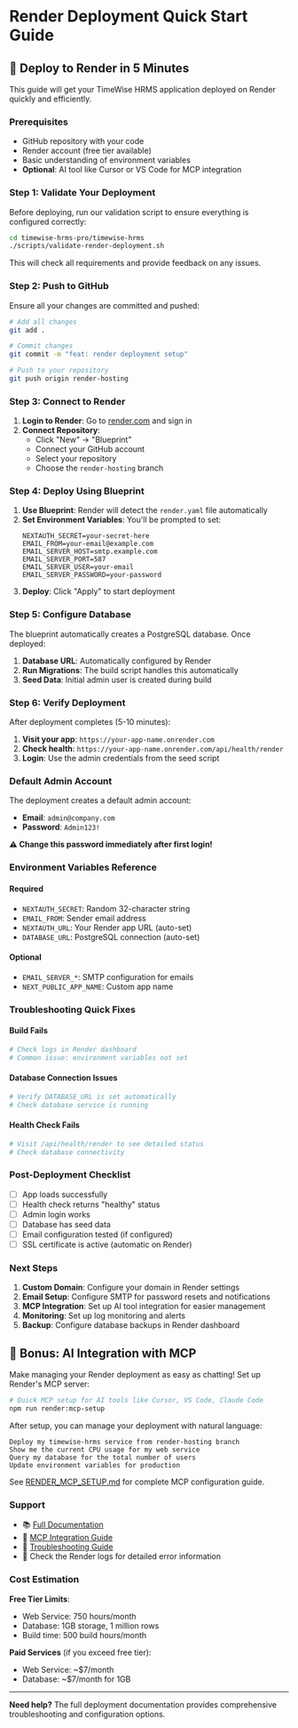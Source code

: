 # Render Deployment Quick Start Guide

## 🚀 Deploy to Render in 5 Minutes

This guide will get your TimeWise HRMS application deployed on Render quickly and efficiently.

### Prerequisites

- GitHub repository with your code
- Render account (free tier available)
- Basic understanding of environment variables
- **Optional**: AI tool like Cursor or VS Code for MCP integration

### Step 1: Validate Your Deployment

Before deploying, run our validation script to ensure everything is configured correctly:

```bash
cd timewise-hrms-pro/timewise-hrms
./scripts/validate-render-deployment.sh
```

This will check all requirements and provide feedback on any issues.

### Step 2: Push to GitHub

Ensure all your changes are committed and pushed:

```bash
# Add all changes
git add .

# Commit changes
git commit -m "feat: render deployment setup"

# Push to your repository
git push origin render-hosting
```

### Step 3: Connect to Render

1. **Login to Render**: Go to [render.com](https://render.com) and sign in
2. **Connect Repository**:
   - Click "New" → "Blueprint"
   - Connect your GitHub account
   - Select your repository
   - Choose the `render-hosting` branch

### Step 4: Deploy Using Blueprint

1. **Use Blueprint**: Render will detect the `render.yaml` file automatically
2. **Set Environment Variables**: You'll be prompted to set:
   ```
   NEXTAUTH_SECRET=your-secret-here
   EMAIL_FROM=your-email@example.com
   EMAIL_SERVER_HOST=smtp.example.com
   EMAIL_SERVER_PORT=587
   EMAIL_SERVER_USER=your-email
   EMAIL_SERVER_PASSWORD=your-password
   ```
3. **Deploy**: Click "Apply" to start deployment

### Step 5: Configure Database

The blueprint automatically creates a PostgreSQL database. Once deployed:

1. **Database URL**: Automatically configured by Render
2. **Run Migrations**: The build script handles this automatically
3. **Seed Data**: Initial admin user is created during build

### Step 6: Verify Deployment

After deployment completes (5-10 minutes):

1. **Visit your app**: `https://your-app-name.onrender.com`
2. **Check health**: `https://your-app-name.onrender.com/api/health/render`
3. **Login**: Use the admin credentials from the seed script

### Default Admin Account

The deployment creates a default admin account:

- **Email**: `admin@company.com`
- **Password**: `Admin123!`

**⚠️ Change this password immediately after first login!**

### Environment Variables Reference

#### Required

- `NEXTAUTH_SECRET`: Random 32-character string
- `EMAIL_FROM`: Sender email address
- `NEXTAUTH_URL`: Your Render app URL (auto-set)
- `DATABASE_URL`: PostgreSQL connection (auto-set)

#### Optional

- `EMAIL_SERVER_*`: SMTP configuration for emails
- `NEXT_PUBLIC_APP_NAME`: Custom app name

### Troubleshooting Quick Fixes

#### Build Fails

```bash
# Check logs in Render dashboard
# Common issue: environment variables not set
```

#### Database Connection Issues

```bash
# Verify DATABASE_URL is set automatically
# Check database service is running
```

#### Health Check Fails

```bash
# Visit /api/health/render to see detailed status
# Check database connectivity
```

### Post-Deployment Checklist

- [ ] App loads successfully
- [ ] Health check returns "healthy" status
- [ ] Admin login works
- [ ] Database has seed data
- [ ] Email configuration tested (if configured)
- [ ] SSL certificate is active (automatic on Render)

### Next Steps

1. **Custom Domain**: Configure your domain in Render settings
2. **Email Setup**: Configure SMTP for password resets and notifications
3. **MCP Integration**: Set up AI tool integration for easier management
4. **Monitoring**: Set up log monitoring and alerts
5. **Backup**: Configure database backups in Render dashboard

## 🤖 Bonus: AI Integration with MCP

Make managing your Render deployment as easy as chatting! Set up Render's MCP server:

```bash
# Quick MCP setup for AI tools like Cursor, VS Code, Claude Code
npm run render:mcp-setup
```

After setup, you can manage your deployment with natural language:

```
Deploy my timewise-hrms service from render-hosting branch
Show me the current CPU usage for my web service
Query my database for the total number of users
Update environment variables for production
```

See [RENDER_MCP_SETUP.md](./RENDER_MCP_SETUP.md) for complete MCP configuration guide.

### Support

- 📚 [Full Documentation](./RENDER_DEPLOYMENT.md)
- 🤖 [MCP Integration Guide](./RENDER_MCP_SETUP.md)
- 🐛 [Troubleshooting Guide](./RENDER_DEPLOYMENT.md#troubleshooting)
- 💬 Check the Render logs for detailed error information

### Cost Estimation

**Free Tier Limits**:

- Web Service: 750 hours/month
- Database: 1GB storage, 1 million rows
- Build time: 500 build hours/month

**Paid Services** (if you exceed free tier):

- Web Service: ~$7/month
- Database: ~$7/month for 1GB

---

**Need help?** The full deployment documentation provides comprehensive troubleshooting and configuration options.
